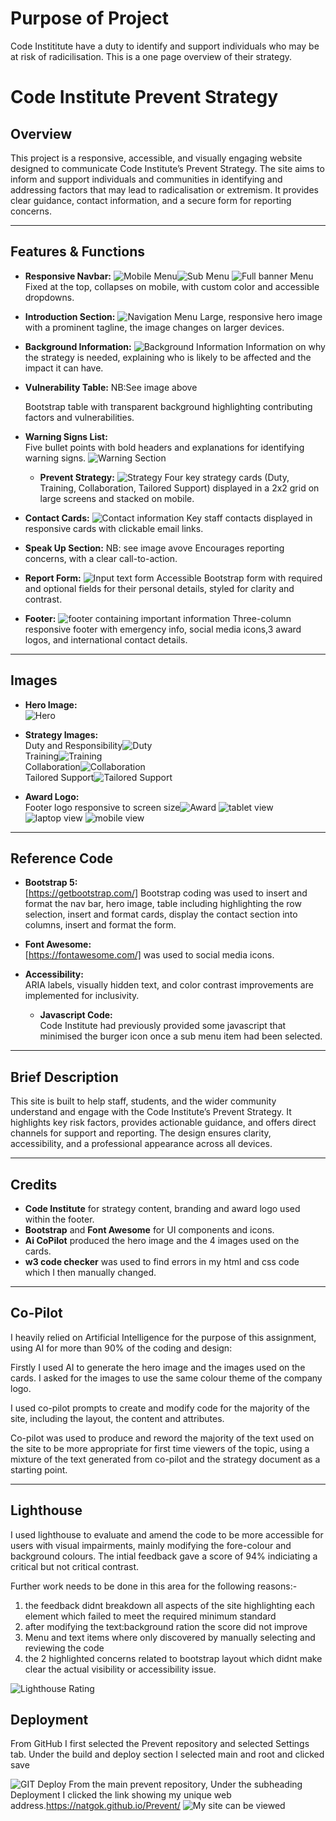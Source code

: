 # Purpose of Project
Code Instititute have a duty to identify and support individuals who may be at risk of radicilisation.  This is a one page overview of their strategy.

# Code Institute Prevent Strategy

## Overview

This project is a responsive, accessible, and visually engaging website designed to communicate Code Institute’s Prevent Strategy. The site aims to inform and support individuals and communities in identifying and addressing factors that may lead to radicalisation or extremism. It provides clear guidance, contact information, and a secure form for reporting concerns.

---

## Features & Functions

- **Responsive Navbar:**  ![Mobile Menu](assets/images/nav.png)![Sub Menu](assets/images/navselect.png)
![Full banner Menu](assets/images/landnavfull.png)
  Fixed at the top, collapses on mobile, with custom color and accessible dropdowns.

- **Introduction Section:**  ![Navigation Menu](assets/images/landhero.png)
  Large, responsive hero image with a prominent tagline, the image changes on larger devices.

- **Background Information:**  ![Background Information](assets/images/landbg.png)
  Information on why the strategy is needed, explaining who is likely to be affected and the impact it can have. 

- **Vulnerability Table:**  NB:See image above

  Bootstrap table with transparent background highlighting contributing factors and vulnerabilities.
  
- **Warning Signs List:**  
  Five bullet points with bold headers and explanations for identifying warning signs.
  ![Warning Section](assets/images/landwarning.png)
  
  - **Prevent Strategy:**  ![Strategy](assets/images/landduty.png)
  Four key strategy cards (Duty, Training, Collaboration, Tailored Support) displayed in a 2x2 grid on large screens and stacked on mobile.

- **Contact Cards:**  ![Contact information](assets/images/landspeak.png)
  Key staff contacts displayed in responsive cards with clickable email links.

- **Speak Up Section:**  NB: see image avove
  Encourages reporting concerns, with a clear call-to-action.

- **Report Form:**  ![Input text form](assets/images/landform.png)
  Accessible Bootstrap form with required and optional fields for their personal details, styled for clarity and contrast.

- **Footer:**  ![footer containing important information](assets/images/landfooter.png)
  Three-column responsive footer with emergency info, social media icons,3 award logos, and international contact details.

---

## Images

- **Hero Image:**  
  ![Hero](assets/images/hero.png)

- **Strategy Images:**  
  Duty and Responsibility![Duty](assets/images/sduty.png)  
  Training![Training](assets/images/straining.png)  
  Collaboration![Collaboration](assets/images/scollaboration.png)  
  Tailored Support![Tailored Support](assets/images/sbespoke.png)

- **Award Logo:**  
  Footer logo responsive to screen size![Award](assets/images/award.webp)
   ![tablet view](assets/images/midlogo.png)
  ![laptop view](assets/images/fulllogo.png)
  ![mobile view](assets/images/flogo.png)

---

## Reference Code

- **Bootstrap 5:**  
  [https://getbootstrap.com/] Bootstrap coding was used to insert and format the nav bar, hero image, table including highlighting the row selection, insert and format cards, display the contact section into columns, insert and format the form.

- **Font Awesome:**  
  [https://fontawesome.com/] was used to social media icons.

- **Accessibility:**  
  ARIA labels, visually hidden text, and color contrast improvements are implemented for inclusivity.
  
  - **Javascript Code:**  
  Code Institute had previously provided some javascript that minimised the burger icon once a sub menu item had been selected.
 
 
---

## Brief Description

This site is built to help staff, students, and the wider community understand and engage with the Code Institute’s Prevent Strategy. It highlights key risk factors, provides actionable guidance, and offers direct channels for support and reporting. The design ensures clarity, accessibility, and a professional appearance across all devices.

---

## Credits

- **Code Institute** for strategy content, branding and award logo used within the footer.
- **Bootstrap** and **Font Awesome** for UI components and icons.
- **Ai CoPilot** produced the hero image and the 4 images used on the cards.
- **w3 code checker** was used to find errors in my html and css code which I then manually changed.

---

## Co-Pilot

I heavily relied on Artificial Intelligence for the purpose of this assignment, using AI for more than 90% of the coding and design:

Firstly I used AI to generate the hero image and the images used on the cards.  I asked for the images to use the same colour theme of the company logo.

I used co-pilot prompts to create and modify code for the majority of the site, including the layout, the content and attributes.

Co-pilot was used to produce and reword the majority of the text used on the site to be more appropriate for first time viewers of the topic, using a mixture of the text generated from co-pilot and the strategy document as a starting point.

---

## Lighthouse

 I used lighthouse to evaluate and amend the code to be more accessible for users with visual impairments, mainly modifying the fore-colour and background colours.  The intial feedback gave a score of 94% indiciating a critical but not critical contrast.  

 Further work needs to be done in this area for the following reasons:-
 1) the feedback didnt breakdown all aspects of the site highlighting each element which failed to meet the required minimum standard
 2) after modifying the text:background ration the score did not improve
 3) Menu and text items where only discovered by manually selecting and reviewing the code
 4) the 2 highlighted concerns related to bootstrap layout which didnt make clear the actual visibility or accessibility issue.

![Lighthouse Rating](assets/images/rating.png)


## Deployment
From GitHub I first selected the Prevent repository and selected Settings tab.
Under the build and deploy section I selected main and root and clicked save

![GIT Deploy](assets/images/buildanddeploy.png)
From the main prevent repository, Under the subheading Deployment I clicked the link 
showing my unique web address.https://natgok.github.io/Prevent/
![My site can be viewed](assets/images/mysite.png)



